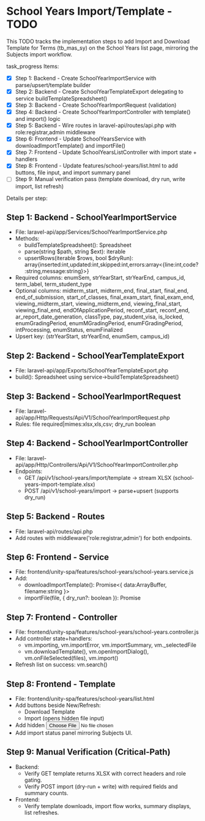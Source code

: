 # School Years Import/Template - TODO

This TODO tracks the implementation steps to add Import and Download Template for Terms (tb_mas_sy) on the School Years list page, mirroring the Subjects import workflow.

task_progress Items:
- [x] Step 1: Backend - Create SchoolYearImportService with parse/upsert/template builder
- [x] Step 2: Backend - Create SchoolYearTemplateExport delegating to service buildTemplateSpreadsheet()
- [x] Step 3: Backend - Create SchoolYearImportRequest (validation)
- [x] Step 4: Backend - Create SchoolYearImportController with template() and import() logic
- [x] Step 5: Backend - Wire routes in laravel-api/routes/api.php with role:registrar,admin middleware
- [x] Step 6: Frontend - Update SchoolYearsService with downloadImportTemplate() and importFile()
- [x] Step 7: Frontend - Update SchoolYearsListController with import state + handlers
- [x] Step 8: Frontend - Update features/school-years/list.html to add buttons, file input, and import summary panel
- [ ] Step 9: Manual verification pass (template download, dry run, write import, list refresh)

Details per step:

## Step 1: Backend - SchoolYearImportService
- File: laravel-api/app/Services/SchoolYearImportService.php
- Methods:
  - buildTemplateSpreadsheet(): Spreadsheet
  - parse(string $path, string $ext): iterable<array>
  - upsertRows(iterable $rows, bool $dryRun): array{inserted:int,updated:int,skipped:int,errors:array<{line:int,code?:string,message:string}>}
- Required columns: enumSem, strYearStart, strYearEnd, campus_id, term_label, term_student_type
- Optional columns: midterm_start, midterm_end, final_start, final_end, end_of_submission, start_of_classes, final_exam_start, final_exam_end, viewing_midterm_start, viewing_midterm_end, viewing_final_start, viewing_final_end, endOfApplicationPeriod, reconf_start, reconf_end, ar_report_date_generation, classType, pay_student_visa, is_locked, enumGradingPeriod, enumMGradingPeriod, enumFGradingPeriod, intProcessing, enumStatus, enumFinalized
- Upsert key: (strYearStart, strYearEnd, enumSem, campus_id)

## Step 2: Backend - SchoolYearTemplateExport
- File: laravel-api/app/Exports/SchoolYearTemplateExport.php
- build(): Spreadsheet using service->buildTemplateSpreadsheet()

## Step 3: Backend - SchoolYearImportRequest
- File: laravel-api/app/Http/Requests/Api/V1/SchoolYearImportRequest.php
- Rules: file required|mimes:xlsx,xls,csv; dry_run boolean

## Step 4: Backend - SchoolYearImportController
- File: laravel-api/app/Http/Controllers/Api/V1/SchoolYearImportController.php
- Endpoints:
  - GET /api/v1/school-years/import/template -> stream XLSX (school-years-import-template.xlsx)
  - POST /api/v1/school-years/import -> parse+upsert (supports dry_run)

## Step 5: Backend - Routes
- File: laravel-api/routes/api.php
- Add routes with middleware('role:registrar,admin') for both endpoints.

## Step 6: Frontend - Service
- File: frontend/unity-spa/features/school-years/school-years.service.js
- Add:
  - downloadImportTemplate(): Promise<{ data:ArrayBuffer, filename:string }>
  - importFile(file, { dry_run?: boolean }): Promise<ImportResponse>

## Step 7: Frontend - Controller
- File: frontend/unity-spa/features/school-years/school-years.controller.js
- Add controller state+handlers:
  - vm.importing, vm.importError, vm.importSummary, vm._selectedFile
  - vm.downloadTemplate(), vm.openImportDialog(), vm.onFileSelected(files), vm.import()
- Refresh list on success: vm.search()

## Step 8: Frontend - Template
- File: frontend/unity-spa/features/school-years/list.html
- Add buttons beside New/Refresh:
  - Download Template
  - Import (opens hidden file input)
- Add hidden <input type="file" accept=".xlsx,.xls,.csv">
- Add import status panel mirroring Subjects UI.

## Step 9: Manual Verification (Critical-Path)
- Backend:
  - Verify GET template returns XLSX with correct headers and role gating.
  - Verify POST import (dry-run + write) with required fields and summary counts.
- Frontend:
  - Verify template downloads, import flow works, summary displays, list refreshes.
